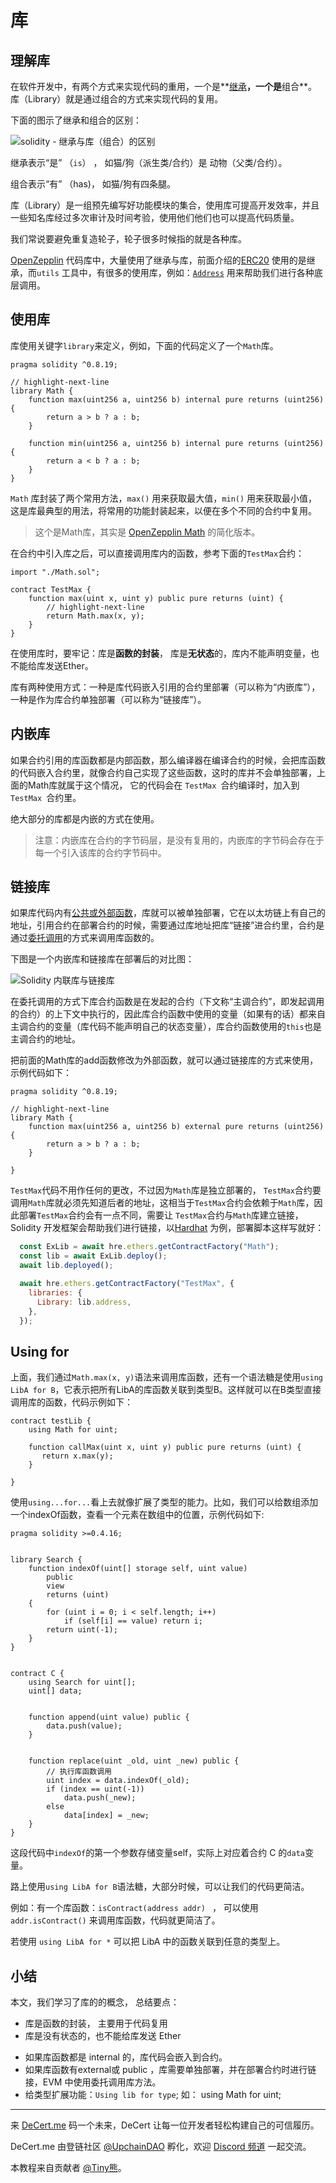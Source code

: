 # 库

## 理解库

在软件开发中，有两个方式来实现代码的重用，一个是**[继承](./16_is.md)**，一个是**组合**。库（Library）就是通过组合的方式来实现代码的复用。

下面的图示了继承和组合的区别：

![solidity - 继承与库（组合）的区别](https://img.learnblockchain.cn/pics/20230730213842.png!decert.logo.water)

继承表示“是” （`is`） ， 如猫/狗（派生类/合约）是 动物（父类/合约）。

组合表示“有” （has)，  如猫/狗有四条腿。



库（Library）是一组预先编写好功能模块的集合，使用库可提高开发效率，并且一些知名库经过多次审计及时间考验，使用他们他们也可以提高代码质量。

我们常说要避免重复造轮子，轮子很多时候指的就是各种库。



[OpenZepplin](https://github.com/OpenZeppelin/openzeppelin-contracts) 代码库中，大量使用了继承与库，前面介绍的[ERC20](https://github.com/OpenZeppelin/openzeppelin-contracts/blob/master/contracts/token/ERC20/ERC20.sol) 使用的是继承，而`utils` 工具中，有很多的使用库，例如：[`Address`](https://github.com/OpenZeppelin/openzeppelin-contracts/blob/master/contracts/utils/Address.sol) 用来帮助我们进行各种底层调用。



## 使用库

 库使用关键字`library`来定义，例如，下面的代码定义了一个`Math`库。

```solidity
pragma solidity ^0.8.19;

// highlight-next-line
library Math {
    function max(uint256 a, uint256 b) internal pure returns (uint256) {
        return a > b ? a : b;
    }

    function min(uint256 a, uint256 b) internal pure returns (uint256) {
        return a < b ? a : b;
    }
}
```



`Math` 库封装了两个常用方法，`max()` 用来获取最大值，`min()` 用来获取最小值，这是库最典型的用法，将常用的功能封装起来，以便在多个不同的合约中复用。

> 这个是Math库，其实是 [OpenZepplin Math](https://github.com/OpenZeppelin/openzeppelin-contracts/blob/master/contracts/utils/math/Math.sol) 的简化版本。



在合约中引入库之后，可以直接调用库内的函数，参考下面的`TestMax`合约：

```solidity
import "./Math.sol";

contract TestMax {
    function max(uint x, uint y) public pure returns (uint) {
        // highlight-next-line
        return Math.max(x, y);
    }
}
```



在使用库时，要牢记：库是**函数的封装**， 库是**无状态**的，库内不能声明变量，也不能给库发送Ether。

库有两种使用方式：一种是库代码嵌入引用的合约里部署（可以称为“内嵌库”），一种是作为库合约单独部署（可以称为“链接库”）。

##  内嵌库

如果合约引用的库函数都是内部函数，那么编译器在编译合约的时候，会把库函数的代码嵌入合约里，就像合约自己实现了这些函数，这时的库并不会单独部署，上面的Math库就属于这个情况， 它的代码会在 `TestMax `合约编译时，加入到 `TestMax `合约里。

绝大部分的库都是内嵌的方式在使用。

> 注意：内嵌库在合约的字节码层，是没有复用的，内嵌库的字节码会存在于每一个引入该库的合约字节码中。



##  链接库

如果库代码内有[公共或外部函数](./2_solidity_layout.md#变量与函数的可见性)，库就可以被单独部署，它在以太坊链上有自己的地址，引用合约在部署合约的时候，需要通过库地址把库“链接”进合约里，合约是通过[委托调用](../solidity-adv/addr_call.md)的方式来调用库函数的。

下图是一个内嵌库和链接库在部署后的对比图：

![Solidity 内联库与链接库](https://img.learnblockchain.cn/pics/20230802174358.png!decert.logo.water)



在委托调用的方式下库合约函数是在发起的合约（下文称“主调合约”，即发起调用的合约）的上下文中执行的，因此库合约函数中使用的变量（如果有的话）都来自主调合约的变量（库代码不能声明自己的状态变量），库合约函数使用的`this`也是主调合约的地址。

  

把前面的Math库的add函数修改为外部函数，就可以通过链接库的方式来使用，示例代码如下：

```solidity
pragma solidity ^0.8.19;

// highlight-next-line
library Math {
    function max(uint256 a, uint256 b) external pure returns (uint256) {
        return a > b ? a : b;
    }

}
```

`TestMax`代码不用作任何的更改，不过因为`Math`库是独立部署的， `TestMax`合约要调用`Math`库就必须先知道后者的地址，这相当于`TestMax`合约会依赖于`Math`库，因此部署`TestMax`合约会有一点不同，需要让 `TestMax`合约与`Math`库建立链接， Solidity 开发框架会帮助我们进行链接，以[Hardhat](../tools/4_hardhat.md) 为例，部署脚本这样写就好：



```javascript
  const ExLib = await hre.ethers.getContractFactory("Math");
  const lib = await ExLib.deploy();
  await lib.deployed();

  await hre.ethers.getContractFactory("TestMax", {
    libraries: {
      Library: lib.address,
    },
  });

```



## **Using for**

上面，我们通过`Math.max(x, y)`语法来调用库函数，还有一个语法糖是使用`using LibA for B`，它表示把所有LibA的库函数关联到类型B。这样就可以在B类型直接调用库的函数，代码示例如下：

```solidity
contract testLib {
    using Math for uint;
    
    function callMax(uint x, uint y) public pure returns (uint) {
       return x.max(y);
    }

}
```



使用`using...for...`看上去就像扩展了类型的能力。比如，我们可以给数组添加一个indexOf函数，查看一个元素在数组中的位置，示例代码如下:

```solidity
pragma solidity >=0.4.16;


library Search {
    function indexOf(uint[] storage self, uint value)
        public
        view
        returns (uint)
    {
        for (uint i = 0; i < self.length; i++)
            if (self[i] == value) return i;
        return uint(-1);
    }
}


contract C {
    using Search for uint[];
    uint[] data;


    function append(uint value) public {
        data.push(value);
    }


    function replace(uint _old, uint _new) public {
        // 执行库函数调用
        uint index = data.indexOf(_old);
        if (index == uint(-1))
            data.push(_new);
        else
            data[index] = _new;
    }
}
```

这段代码中`indexOf`的第一个参数存储变量self，实际上对应着合约 C 的`data`变量。



路上使用`using LibA for B`语法糖，大部分时候，可以让我们的代码更简洁。

例如：有一个库函数：`isContract(address addr) ` ， 可以使用 `addr.isContract()`  来调用库函数，代码就更简洁了。



若使用 `using LibA for *`  可以把 LibA 中的函数关联到任意的类型上。



## 小结

本文，我们学习了库的的概念， 总结要点：

* 库是函数的封装， 主要用于代码复用
* 库是没有状态的，也不能给库发送 Ether

- 如果库函数都是 internal 的，库代码会嵌入到合约。 
- 如果库函数有external或 public ，库需要单独部署，并在部署合约时进行链接，EVM 中使用委托调用库方法。
- 给类型扩展功能：`Using lib for type`; 如： using Math for uint;





------

来 [DeCert.me](https://decert.me/quests/10003) 码一个未来，DeCert 让每一位开发者轻松构建自己的可信履历。


DeCert.me 由登链社区 [@UpchainDAO](https://twitter.com/upchaindao) 孵化，欢迎 [Discord 频道](https://discord.com/invite/kuSZHftTqe) 一起交流。

本教程来自贡献者 [@Tiny熊](https://twitter.com/tinyxiong_eth)。

